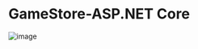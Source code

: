# GameStore-ASP.NET Core

![image](https://github.com/user-attachments/assets/aebb127e-f9f8-4922-9a20-321d58481ab4)
